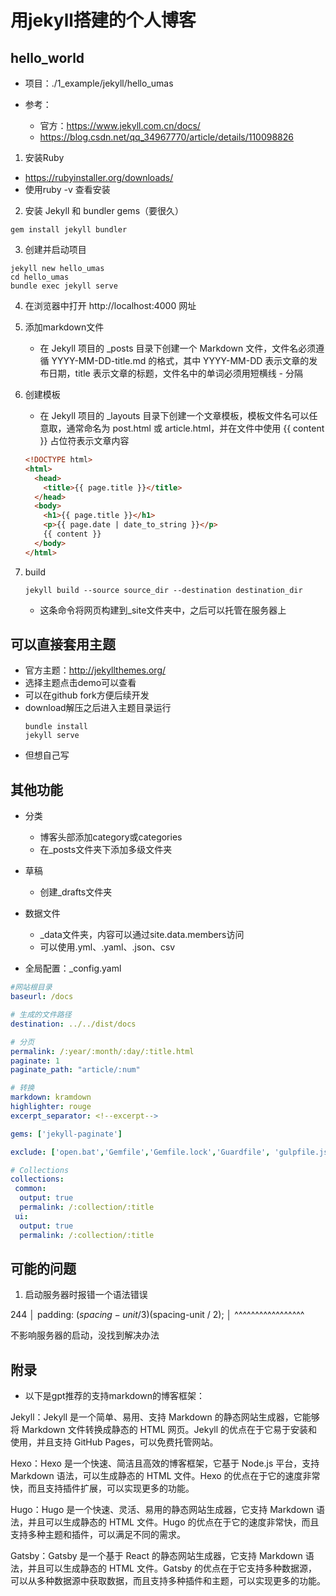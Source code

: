 # 用jekyll搭建的个人博客


## hello_world

- 项目：./1_example/jekyll/hello_umas


- 参考：
  - 官方：https://www.jekyll.com.cn/docs/
  - https://blog.csdn.net/qq_34967770/article/details/110098826


1. 安装Ruby
  - https://rubyinstaller.org/downloads/
  - 使用ruby -v 查看安装


2. 安装 Jekyll 和 bundler gems（要很久）
  ```
  gem install jekyll bundler
  ```

3. 创建并启动项目
  ```
  jekyll new hello_umas
  cd hello_umas
  bundle exec jekyll serve
  ```

4. 在浏览器中打开 http://localhost:4000 网址


5. 添加markdown文件
   - 在 Jekyll 项目的 _posts 目录下创建一个 Markdown 文件，文件名必须遵循 YYYY-MM-DD-title.md 的格式，其中 YYYY-MM-DD 表示文章的发布日期，title 表示文章的标题，文件名中的单词必须用短横线 - 分隔


6. 创建模板
   - 在 Jekyll 项目的 _layouts 目录下创建一个文章模板，模板文件名可以任意取，通常命名为 post.html 或 article.html，并在文件中使用 {{ content }} 占位符表示文章内容
    ```html
    <!DOCTYPE html>
    <html>
      <head>
        <title>{{ page.title }}</title>
      </head>
      <body>
        <h1>{{ page.title }}</h1>
        <p>{{ page.date | date_to_string }}</p>
        {{ content }}
      </body>
    </html>
    ```

7. build
    ```
    jekyll build --source source_dir --destination destination_dir
    ```
    - 这条命令将网页构建到_site文件夹中，之后可以托管在服务器上


## 可以直接套用主题
- 官方主题：http://jekyllthemes.org/
- 选择主题点击demo可以查看
- 可以在github fork方便后续开发
- download解压之后进入主题目录运行
  ```
  bundle install
  jekyll serve
  ```
- 但想自己写


## 其他功能

- 分类
  - 博客头部添加category或categories
  - 在_posts文件夹下添加多级文件夹


- 草稿
  - 创建_drafts文件夹


- 数据文件
  - _data文件夹，内容可以通过site.data.members访问
  - 可以使用.yml、.yaml、.json、csv


- 全局配置：_config.yaml
```yaml
#网站根目录
baseurl: /docs

# 生成的文件路径
destination: ../../dist/docs

# 分页
permalink: /:year/:month/:day/:title.html
paginate: 1
paginate_path: "article/:num"

# 转换
markdown: kramdown
highlighter: rouge
excerpt_separator: <!--excerpt-->

gems: ['jekyll-paginate']

exclude: ['open.bat','Gemfile','Gemfile.lock','Guardfile', 'gulpfile.js']

# Collections
collections:
 common:
  output: true
  permalink: /:collection/:title
 ui:
  output: true
  permalink: /:collection/:title
```


## 可能的问题


1. 启动服务器时报错一个语法错误

244 │     padding: ($spacing-unit / 3) ($spacing-unit / 2);
    │               ^^^^^^^^^^^^^^^^^

不影响服务器的启动，没找到解决办法


## 附录

- 以下是gpt推荐的支持markdown的博客框架：

Jekyll：Jekyll 是一个简单、易用、支持 Markdown 的静态网站生成器，它能够将 Markdown 文件转换成静态的 HTML 网页。Jekyll 的优点在于它易于安装和使用，并且支持 GitHub Pages，可以免费托管网站。

Hexo：Hexo 是一个快速、简洁且高效的博客框架，它基于 Node.js 平台，支持 Markdown 语法，可以生成静态的 HTML 文件。Hexo 的优点在于它的速度非常快，而且支持插件扩展，可以实现更多的功能。

Hugo：Hugo 是一个快速、灵活、易用的静态网站生成器，它支持 Markdown 语法，并且可以生成静态的 HTML 文件。Hugo 的优点在于它的速度非常快，而且支持多种主题和插件，可以满足不同的需求。

Gatsby：Gatsby 是一个基于 React 的静态网站生成器，它支持 Markdown 语法，并且可以生成静态的 HTML 文件。Gatsby 的优点在于它支持多种数据源，可以从多种数据源中获取数据，而且支持多种插件和主题，可以实现更多的功能。